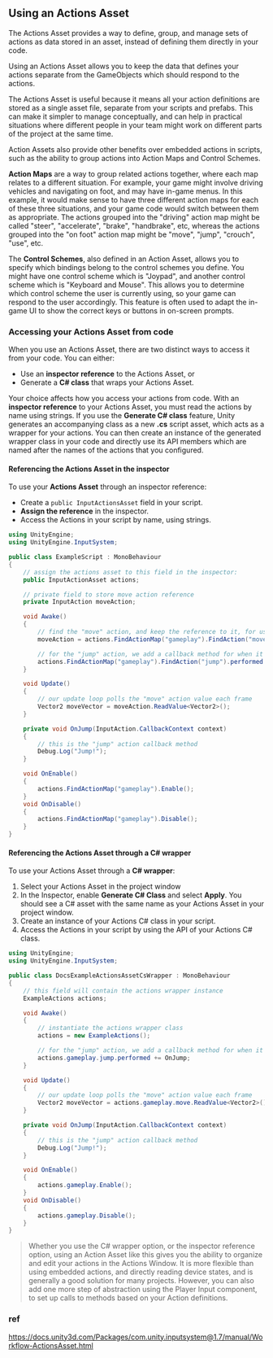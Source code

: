 ## Using an Actions Asset

The Actions Asset provides a way to define, group, and manage sets of actions as data stored in an asset, instead of defining them directly in your code.


Using an Actions Asset allows you to keep the data that defines your actions separate from the GameObjects which should respond to the actions.

The Actions Asset is useful because it means all your action definitions are stored as a single asset file, separate from your scripts and prefabs. This can make it simpler to manage conceptually, and can help in practical situations where different people in your team might work on different parts of the project at the same time.

Action Assets also provide other benefits over embedded actions in scripts, such as the ability to group actions into Action Maps and Control Schemes.


**Action Maps** are a way to group related actions together, where each map relates to a different situation. For example, your game might involve driving vehicles and navigating on foot, and may have in-game menus. In this example, it would make sense to have three different action maps for each of these three situations, and your game code would switch between them as appropriate. The actions grouped into the "driving" action map might be called "steer", "accelerate", "brake", "handbrake", etc, whereas the actions grouped into the "on foot" action map might be "move", "jump", "crouch", "use", etc.

The **Control Schemes**, also defined in an Action Asset, allows you to specify which bindings belong to the control schemes you define. You might have one control scheme which is "Joypad", and another control scheme which is "Keyboard and Mouse". This allows you to determine which control scheme the user is currently using, so your game can respond to the user accordingly. This feature is often used to adapt the in-game UI to show the correct keys or buttons in on-screen prompts.


### Accessing your Actions Asset from code

When you use an Actions Asset, there are two distinct ways to access it from your code. You can either:

-   Use an **inspector reference** to the Actions Asset, or
-   Generate a **C# class** that wraps your Actions Asset.

Your choice affects how you access your actions from code. With an **inspector reference** to your Actions Asset, you must read the actions by name using strings. If you use the **Generate C# class** feature, Unity generates an accompanying class as a new **.cs** script asset, which acts as a wrapper for your actions. You can then create an instance of the generated wrapper class in your code and directly use its API members which are named after the names of the actions that you configured.


#### Referencing the Actions Asset in the inspector

To use your **Actions Asset** through an inspector reference:

- Create a `public InputActionsAsset` field in your script.
- **Assign the reference** in the inspector.
- Access the Actions in your script by name, using strings.

```cs
using UnityEngine;
using UnityEngine.InputSystem;

public class ExampleScript : MonoBehaviour
{
    // assign the actions asset to this field in the inspector:
    public InputActionAsset actions;

    // private field to store move action reference
    private InputAction moveAction;

    void Awake()
    {
        // find the "move" action, and keep the reference to it, for use in Update
        moveAction = actions.FindActionMap("gameplay").FindAction("move");

        // for the "jump" action, we add a callback method for when it is performed
        actions.FindActionMap("gameplay").FindAction("jump").performed += OnJump;
    }

    void Update()
    {
        // our update loop polls the "move" action value each frame
        Vector2 moveVector = moveAction.ReadValue<Vector2>();
    }

    private void OnJump(InputAction.CallbackContext context)
    {
        // this is the "jump" action callback method
        Debug.Log("Jump!");
    }

    void OnEnable()
    {
        actions.FindActionMap("gameplay").Enable();
    }
    void OnDisable()
    {
        actions.FindActionMap("gameplay").Disable();
    }
}
```


#### Referencing the Actions Asset through a C# wrapper

To use your Actions Asset through a **C# wrapper**:

1.  Select your Actions Asset in the project window
2.  In the Inspector, enable **Generate C# Class** and select **Apply**. You should see a C# asset with the same name as your Actions Asset in your project window.
3.  Create an instance of your Actions C# class in your script.
4.  Access the Actions in your script by using the API of your Actions C# class.


```cs
using UnityEngine;
using UnityEngine.InputSystem;

public class DocsExampleActionsAssetCsWrapper : MonoBehaviour
{
    // this field will contain the actions wrapper instance
    ExampleActions actions;

    void Awake()
    {
        // instantiate the actions wrapper class
        actions = new ExampleActions();

        // for the "jump" action, we add a callback method for when it is performed
        actions.gameplay.jump.performed += OnJump;
    }

    void Update()
    {
        // our update loop polls the "move" action value each frame
        Vector2 moveVector = actions.gameplay.move.ReadValue<Vector2>();
    }

    private void OnJump(InputAction.CallbackContext context)
    {
        // this is the "jump" action callback method
        Debug.Log("Jump!");
    }

    void OnEnable()
    {
        actions.gameplay.Enable();
    }
    void OnDisable()
    {
        actions.gameplay.Disable();
    }
}
```


> Whether you use the C# wrapper option, or the inspector reference option, using an Action Asset like this gives you the ability to organize and edit your actions in the Actions Window. It is more flexible than using embedded actions, and directly reading device states, and is generally a good solution for many projects. However, you can also add one more step of abstraction using the Player Input component, to set up calls to methods based on your Action definitions.




### ref 
https://docs.unity3d.com/Packages/com.unity.inputsystem@1.7/manual/Workflow-ActionsAsset.html


